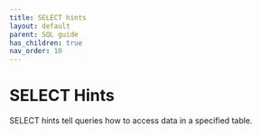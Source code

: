 ```yaml
---
title: SELECT hints
layout: default
parent: SQL guide
has_children: true
nav_order: 10
---
```


# SELECT Hints

SELECT hints tell queries how to access data in a specified table.
